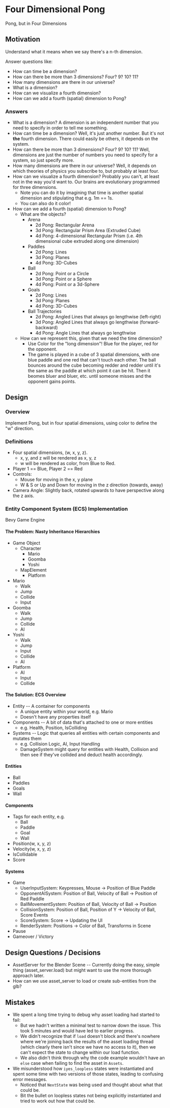 # Four Dimensional Pong

Pong, but in Four Dimensions


## Motivation

Understand what it means when we say there's a n-th dimension.

Answer questions like:
* How can time be a dimension?
* How can there be more than 3 dimensions?  Four?  9?  10?  11?
* How many dimensions are there in our universe?
* What is a dimension?
* How can we visualize a fourth dimension?
* How can we add a fourth (spatial) dimension to Pong?


### Answers

* What is a dimension?  A dimension is an independent number that you need to specify in order to tell me something.  
* How can time be a dimension?  Well, it's just another number.  But it's not **the** fourth dimension.   There could easily be others, it depends on the system.  
* How can there be more than 3 dimensions?  Four?  9?  10?  11?  Well, dimensions are just the number of numbers you need to specify for a system, so just specify more.
* How many dimensions are there in our universe?  Well, it depends on which theories of physics you subscribe to, but probably at least four.
* How can we visualize a fourth dimension?  Probably you can't, at least not in the way you'd want to.  Our brains are evolutionary programmed for three dimensions.  
    * Note you can do it by imagining that time is another spatial dimension and stipulating that e.g. 1m == 1s.  
    * You can also do it color!
* How can we add a fourth (spatial) dimension to Pong?  
    * What are the objects?
        * Arena
            * 2d Pong: Rectangular Arena
            * 3d Pong: Rectangular Prism Area (Extruded Cube)
            * 4d Pong: 4-dimensional Rectangular Prism (i.e. 4th dimensional cube extruded along one dimension)
        * Paddles
            * 2d Pong: Lines
            * 3d Pong: Planes
            * 4d Pong: 3D-Cubes
        * Ball
            * 2d Pong: Point or a Circle
            * 3d Pong: Point or a Sphere
            * 4d Pong: Point or a 3d-Sphere
        * Goals
            * 2d Pong: Lines
            * 3d Pong: Planes
            * 4d Pong: 3D-Cubes
        * Ball Trajectories
            * 2d Pong: Angled Lines that always go lengthwise (left-right)
            * 3d Pong: Angled Lines that always go lengthwise (forward-backward)
            * 4d Pong: Angle Lines that always go lengthwise
    * How can we represent this, given that we need the time dimension?  
        * Use Color for the "long dimension"!  Blue for the player, red for the opponent.
        * The game is played in a cube of 3 spatial dimensions, with one blue paddle and one red that can't touch each other.  The ball bounces around the cube becoming redder and redder until it's the same as the paddle at which point it can be hit.  Then it beomes bluer and bluer, etc. until someone misses and the opponent gains points.

## Design

### Overview

Implement Pong, but in four spatial dimensions, using color to define the "w" direction.  

### Definitions

* Four spatial dimensions, (w, x, y, z).  
    * x, y, and z will be rendered as x, y, z
    * w will be rendered as color, from Blue to Red.  
* Player 1 == Blue, Player 2 == Red
* Controls:
    * Mouse for moving in the x, y plane
    * W & S or Up and Down for moving in the z direction (towards, away)
* Camera Angle: Slightly back, rotated upwards to have perspective along the z axis.

### Entity Component System (ECS) Implementation

Bevy Game Engine

#### The Problem: Nasty Inheritance Hierarchies

* Game Object
    * Character
        * Mario
        * Goomba
        * Yoshi
    * MapElement
        * Platform
* Mario
    * Walk
    * Jump
    * Collide
    * Input
* Goomba
    * Walk
    * Jump
    * Collide
    * AI
* Yoshi
    * Walk
    * Jump
    * Input
    * Collide
    * AI
* Platform
    * AI
    * Input
    * Collide


#### The Solution: ECS Overview
* Entity -- A container for components
    * A unique entity within your world, e.g. Mario
    * Doesn't have any properties itself
* Components -- A bit of data that's attached to one or more entities
    * e.g. Health, Position, IsColliding
* Systems -- Logic that queries all entities with certain components and mutates them
    * e.g. Collision Logic, AI, Input Handling
    * DamageSystem might query for entities with Health, Collision and then see if they've collided and deduct health accordingly.

#### Entities
* Ball
* Paddles
* Goals
* Wall


#### Components
* Tags for each entity, e.g.
    * Ball
    * Paddle
    * Goal
    * Wall
* Position(w, x, y, z)
* Velocity(w, x, y, z)
* IsCollidable
* Score


#### Systems
* Game
    * UserInputSystem: Keypresses, Mouse -> Position of Blue Paddle
    * OpponentAISystem: Position of Ball, Velocity of Ball -> Position of Red Paddle
    * BallMovementSystem: Position of Ball, Velocity of Ball -> Position
    * CollisionSystem: Position of Ball, Position of Y -> Velocity of Ball, Score Events
    * ScoreSystem: Score -> Updating the UI
    * RenderSystem: Positions -> Color of Ball, Transforms in Scene
* Pause
* Gameover / Victory


## Design Questions / Decisions
* AssetServer for the Blender Scene -- Currently doing the easy, simple thing (asset_server.load) but might want to use the more thorough approach later.
* How can we use asset_server to load or create sub-entities from the glb?


## Mistakes
* We spent a long time trying to debug why asset loading had started to fail:
    * But we hadn't written a minimal test to narrow down the issue.  This took 5 minutes and would have led to earlier progress.
    * We didn't recognize that if `load` doesn't block and there's nowhere where we're joining back the results of the asset loading thread (which clearly there isn't since we have no access to it), then we can't expect the state to change within our load function.  
    * We also didn't think through why the code example wouldn't have an `else` case when failing to find the asset in `Assets`.  
* We misunderstood how `iyes_loopless` states were instantiated and spent some time with two versions of those states, leading to confusing error messages.
    * Noticed that `NextState` was being used and thought about what that could be.
    * Bit the bullet on loopless states not being explicitly instantiated and tried to work out how that could be.